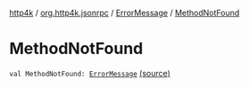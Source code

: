 [http4k](../../index.md) / [org.http4k.jsonrpc](../index.md) / [ErrorMessage](index.md) / [MethodNotFound](./-method-not-found.md)

# MethodNotFound

`val MethodNotFound: `[`ErrorMessage`](index.md) [(source)](https://github.com/http4k/http4k/blob/master/http4k-jsonrpc/src/main/kotlin/org/http4k/jsonrpc/ErrorMessage.kt#L16)
